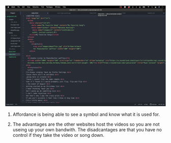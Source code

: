 ![sreenshot1](./images/SC_assignment_08.png)


1. Affordance is being able to see a symbol and know what
it is used for.

2. The advantages are the other websites host the videos
so you are not useing up your own bandwith. The disadcantages
are that you have no control if they take the video or song
down.
